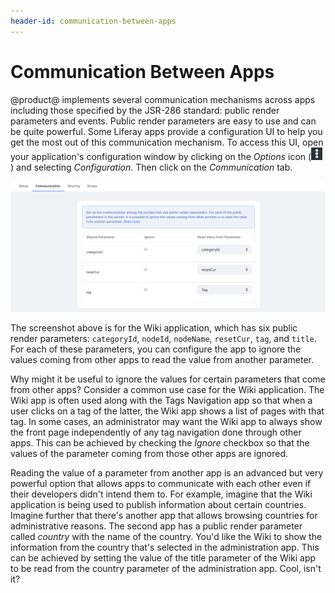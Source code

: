 ```yaml
---
header-id: communication-between-apps
---
```


# Communication Between Apps

@product@ implements several communication mechanisms across apps including
those specified by the JSR-286 standard: public render parameters and events.
Public render parameters are easy to use and can be quite powerful. Some
Liferay apps provide a configuration UI to help you get the most out of
this communication mechanism. To access this UI, open your application's
configuration window by clicking on the *Options* icon
(![Options](../../../images/icon-options.png)) and selecting *Configuration*.
Then click on the *Communication* tab.

![Figure 1: You can configure apps to communicate with each other using public render parameters.](../../../images/app-communication-tab.png)

The screenshot above is for the Wiki application, which has six public render
parameters: `categoryId`, `nodeId`, `nodeName`, `resetCur`, `tag`, and `title`.
For each of these parameters, you can configure the app to ignore the values
coming from other apps to read the value from another parameter.

Why might it be useful to ignore the values for certain parameters that come
from other apps? Consider a common use case for the Wiki application. The Wiki
app is often used along with the Tags Navigation app so that when a user clicks
on a tag of the latter, the Wiki app shows a list of pages with that tag. In
some cases, an administrator may want the Wiki app to always show the front page
independently of any tag navigation done through other apps. This can be
achieved by checking the *Ignore* checkbox so that the values of the parameter
coming from those other apps are ignored.

Reading the value of a parameter from another app is an advanced but very
powerful option that allows apps to communicate with each other even if
their developers didn't intend them to. For example, imagine that the Wiki
application is being used to publish information about certain countries. Imagine
further that there's another app that allows browsing countries for
administrative reasons. The second app has a public render parameter called
*country* with the name of the country. You'd like the Wiki to show the
information from the country that's selected in the administration app.
This can be achieved by setting the value of the title parameter of the Wiki
app to be read from the country parameter of the administration app.
Cool, isn't it?
